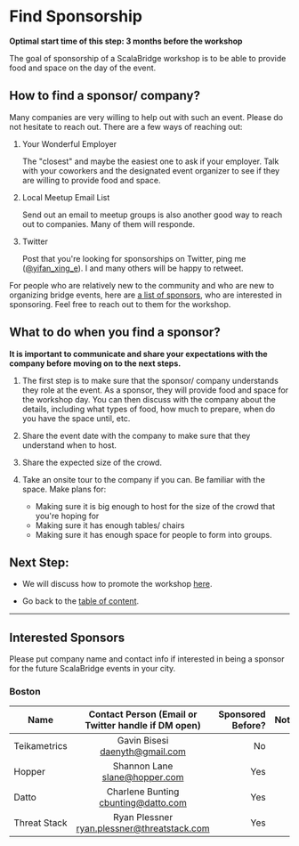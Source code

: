 # Find Sponsorship

**Optimal start time of this step: 3 months before the workshop**


The goal of sponsorship of a ScalaBridge workshop is to be able to provide food and space on the day of the event.

## How to find a sponsor/ company?

Many companies are very willing to help out with such an event. Please do not hesitate to reach out. There are a few ways of reaching out:

1. Your Wonderful Employer
   
   The "closest" and maybe the easiest one to ask if your employer. Talk with your coworkers and the designated event organizer to see if they are willing to provide food and space.
   
    
2. Local Meetup Email List
   
   Send out an email to meetup groups is also another good way to reach out to companies. Many of them will responde.
   
3. Twitter
   
   Post that you're looking for sponsorships on Twitter, ping me ([@yifan_xing_e](https://twitter.com/yifan_xing_e)). I and many others will be happy to retweet.



For people who are relatively new to the community and who are new to organizing bridge events, here are [a list of sponsors](#interested--sponsors), who are interested in sponsoring. Feel free to reach out to them for the workshop.



## What to do when you find a sponsor?

**It is important to communicate and share your expectations with the company before moving on to the next steps.**

1. The first step is to make sure that the sponsor/ company understands they role at the event. As a sponsor, they will provide food and space for the workshop day. You can then discuss with the company about the details, including what types of food, how much to prepare, when do you have the space until, etc.

2. Share the event date with the company to make sure that they understand when to host.

3. Share the expected size of the crowd.

4. Take an onsite tour to the company if you can. Be familiar with the space. Make plans for:
    - Making sure it is big enough to host for the size of the crowd that you're hoping for
    - Making sure it has enough tables/ chairs
    - Making sure it has enough space for people to form into groups.



## Next Step:

- We will discuss how to promote the workshop [here](./promote-workshop.md).

- Go back to the [table of content](../README.md).


*********************************************************************************************
## Interested  Sponsors
Please put company name and contact info if interested in being a sponsor for the future ScalaBridge events in your city.


### Boston
| Name                      | Contact Person (Email or Twitter handle if DM open) | Sponsored Before? | Notes  |
| ------------------------- |:----------------------------------------------:| --------:| --------------------:|
| Teikametrics              | Gavin Bisesi <daenyth@gmail.com>               |   No     |                      |
| Hopper                    | Shannon Lane <slane@hopper.com>                |   Yes    |                      |
| Datto                     | Charlene Bunting <cbunting@datto.com>          |   Yes    |                      |
| Threat Stack              | Ryan Plessner <ryan.plessner@threatstack.com>  |   Yes    |                      |

